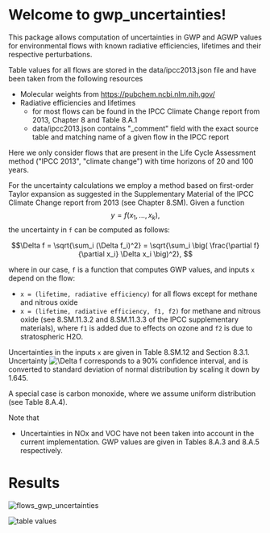 Welcome to gwp_uncertainties!
=============================

This package allows computation of uncertainties in GWP and AGWP values for environmental flows with known radiative efficiencies, lifetimes and their respective perturbations.

Table values for all flows are stored in the data/ipcc2013.json file and have been taken from the following resources

- Molecular weights from https://pubchem.ncbi.nlm.nih.gov/
- Radiative efficiencies and lifetimes
  - for most flows can be found in the IPCC Climate Change report from 2013, Chapter 8 and Table 8.A.1
  - data/ipcc2013.json contains "_comment" field with the exact source table and matching name of a given flow in the IPCC report

Here we only consider flows that are present in the Life Cycle Assessment method ("IPCC 2013", "climate change") with time horizons of 20 and 100 years.

For the uncertainty calculations we employ a method based on first-order Taylor expansion as suggested in the Supplementary Material of the IPCC Climate Change report from 2013 (see Chapter 8.SM). Given a function $$y = f(x_1,...,x_k),$$ the uncertainty in `f` can be computed as follows:

$$\Delta f = \sqrt{\sum_i (\Delta f_i)^2} = \sqrt{\sum_i \big( \frac{\partial f}{\partial x_i} \Delta x_i  \big)^2}, $$

where in our case, `f` is a function that computes GWP values, and inputs `x` depend on the flow:
- `x = (lifetime, radiative efficiency)` for all flows except for methane and nitrous oxide
- `x = (lifetime, radiative efficiency, f1, f2)` for methane and nitrous oxide (see 8.SM.11.3.2 and 8.SM.11.3.3 of the IPCC supplementary materials), where `f1` is added due to effects on ozone and `f2` is due to stratospheric H2O.

Uncertainties in the inputs `x` are given in Table 8.SM.12 and Section 8.3.1. Uncertainty ![\Delta f
](https://render.githubusercontent.com/render/math?math=%5Ctextstyle+%5CDelta+f%0A%0A) corresponds to a 90% confidence interval, and is converted to standard deviation of normal distribution by scaling it down by 1.645. 

A special case is carbon monoxide, where we assume uniform distribution (see Table 8.A.4).

Note that
- Uncertainties in NOx and VOC have not been taken into account in the current implementation. GWP values are given in Tables 8.A.3 and 8.A.5 respectively.

Results
=======
![flows_gwp_uncertainties](docs/gwp_uncertainties.svg)

![table values](docs/gwp_uncertainties_table.png)
